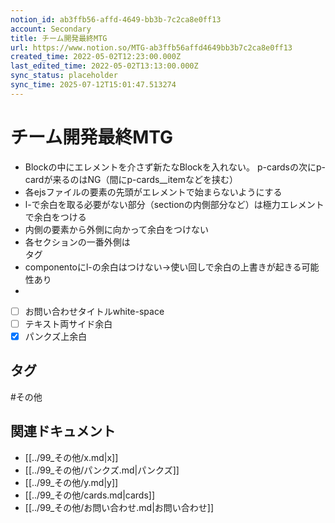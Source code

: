 ```yaml
---
notion_id: ab3ffb56-affd-4649-bb3b-7c2ca8e0ff13
account: Secondary
title: チーム開発最終MTG
url: https://www.notion.so/MTG-ab3ffb56affd4649bb3b7c2ca8e0ff13
created_time: 2022-05-02T12:23:00.000Z
last_edited_time: 2022-05-02T13:13:00.000Z
sync_status: placeholder
sync_time: 2025-07-12T15:01:47.513274
---
```

# チーム開発最終MTG

- Blockの中にエレメントを介さず新たなBlockを入れない。
p-cardsの次にp-cardが来るのはNG（間にp-cards__itemなどを挟む）
- 各ejsファイルの要素の先頭がエレメントで始まらないようにする
- l-で余白を取る必要がない部分（sectionの内側部分など）は極力エレメントで余白をつける
- 内側の要素から外側に向かって余白をつけない
- 各セクションの一番外側は<section>タグ
- componentoにl-の余白はつけない→使い回しで余白の上書きが起きる可能性あり
- 
- [ ] お問い合わせタイトルwhite-space
- [ ] テキスト両サイド余白
- [x] パンクズ上余白

## タグ

#その他 

## 関連ドキュメント

- [[../99_その他/x.md|x]]
- [[../99_その他/パンクズ.md|パンクズ]]
- [[../99_その他/y.md|y]]
- [[../99_その他/cards.md|cards]]
- [[../99_その他/お問い合わせ.md|お問い合わせ]]
